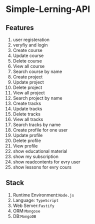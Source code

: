 # Simple-Lerning-API

## Features
1. user registeration
2. veryfiy and login
2. Create course
3. Update course
4. Delete course
5. View all course
6. Search course by name
7. Create project
8. Update project
9. Delete project
10. View all project
11. Search project by name
12. Create tracks
13. Update tracks
14. Delete tracks
15. View all tracks
16. Search tracks by name
17. Create profile for one user
18. Update profile
19. Delete profile
20. View profile
21. show educational material
22. show my subscription
23. show readcontents for evry user
24. show lessons for evry cours

## Stack
1. Runtime Environment:`Node.js`
2. Language: `TypeScript`
3. Web Server:`Fastify`
4. ORM:`Mongose`
5. DB:`MongoDB`
